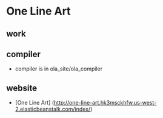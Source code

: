 # One Line Art
## work
## compiler
- compiler is in ola_site/ola_compiler  
## website
- [One Line Art] (http://one-line-art.hk3msckhfw.us-west-2.elasticbeanstalk.com/index/)
